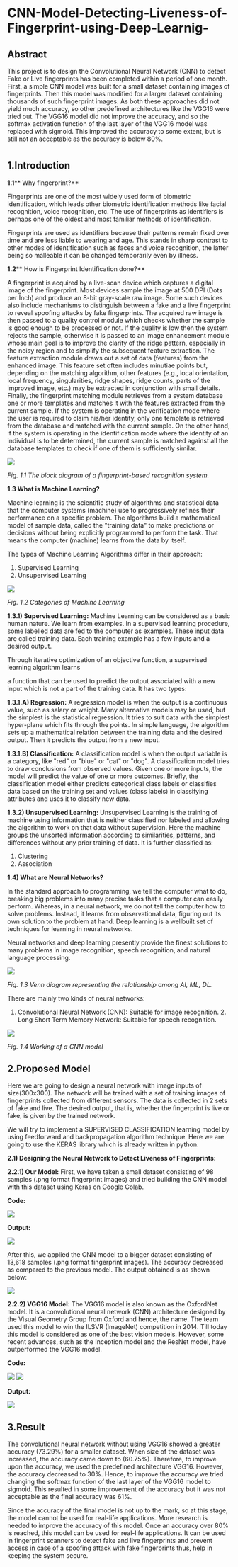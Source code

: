 # CNN-Model-Detecting-Liveness-of-Fingerprint-using-Deep-Learnig-
## Abstract

This project is to design the Convolutional Neural Network (CNN) to detect Fake or Live fingerprints has been completed within a period of one month. First, a simple CNN model was built for a small dataset containing images of fingerprints. Then this model was modified for a larger dataset containing thousands of such fingerprint images. As both these approaches did not yield much accuracy, so other predefined architectures like the VGG16 were tried out. The VGG16 model did not improve the accuracy, and so the softmax activation function of the last layer of the VGG16 model was replaced with sigmoid. This improved the accuracy to some extent, but is still not an acceptable as the accuracy is below 80%.

#

## 1.Introduction

**1.1**** Why fingerprint?**

Fingerprints are one of the most widely used form of biometric identification, which leads other biometric identification methods like facial recognition, voice recognition, etc. The use of fingerprints as identifiers is perhaps one of the oldest and most familiar methods of identification.

Fingerprints are used as identifiers because their patterns remain fixed over time and are less liable to wearing and age. This stands in sharp contrast to other modes of identification such as faces and voice recognition, the latter being so malleable it can be changed temporarily even by illness.

**1.2**** How is Fingerprint Identification done?**

A fingerprint is acquired by a live-scan device which captures a digital image of the fingerprint. Most devices sample the image at 500 DPI (Dots per Inch) and produce an 8-bit gray-scale raw image. Some such devices also include mechanisms to distinguish between a fake and a live fingerprint to reveal spoofing attacks by fake fingerprints. The acquired raw image is then passed to a quality control module which checks whether the sample is good enough to be processed or not. If the quality is low then the system rejects the sample, otherwise it is passed to an image enhancement module whose main goal is to improve the clarity of the ridge pattern, especially in the noisy region and to simplify the subsequent feature extraction. The feature extraction module draws out a set of data (features) from the enhanced image. This feature set often includes minutiae points but, depending on the matching algorithm, other features (e.g., local orientation, local frequency, singularities, ridge shapes, ridge counts, parts of the improved image, etc.) may be extracted in conjunction with small details. Finally, the fingerprint matching module retrieves from a system database one or more templates and matches it with the features extracted from the current sample. If the system is operating in the verification mode where the user is required to claim his/her identity, only one template is retrieved from the database and matched with the current sample. On the other hand, if the system is operating in the identification mode where the identity of an individual is to be determined, the current sample is matched against all the database templates to check if one of them is sufficiently similar.

![](images/1.jpg)

_Fig. 1.1 The block diagram of a fingerprint-based recognition system._

**1.3 What is Machine Learning?**

Machine learning is the scientific study of algorithms and statistical data that the computer systems (machine) use to progressively refines their performance on a specific problem. The algorithms build a mathematical model of sample data, called the &quot;training data&quot; to make predictions or decisions without being explicitly programmed to perform the task. That means the computer (machine) learns from the data by itself.

The types of Machine Learning Algorithms differ in their approach:

1. Supervised Learning
2. Unsupervised Learning

![](images/2.jpg)

_Fig. 1.2 Categories of Machine Learning_

**1.3.1) Supervised Learning:** Machine Learning can be considered as a basic human nature. We learn from examples. In a supervised learning procedure, some labelled data are fed to the computer as examples. These input data are called training data. Each training example has a few inputs and a desired output.

Through iterative optimization of an objective function, a supervised learning algorithm learns

a function that can be used to predict the output associated with a new input which is not a part of the training data. It has two types:

**1.3.1.A) Regression:** A regression model is when the output is a continuous value, such as salary or weight. Many alternative models may be used, but the simplest is the statistical regression. It tries to suit data with the simplest hyper-plane which fits through the points. In simple language, the algorithm sets up a mathematical relation between the training data and the desired output. Then it predicts the output from a new input.

**1.3.1.B) Classification:** A classification model is when the output variable is a category, like &quot;red&quot; or &quot;blue&quot; or &quot;cat&quot; or &quot;dog&quot;. A classification model tries to draw conclusions from observed values. Given one or more inputs, the model will predict the value of one or more outcomes. Briefly, the classification model either predicts categorical class labels or classifies data based on the training set and values (class labels) in classifying attributes and uses it to classify new data.

**1.3.2) Unsupervised Learning:** Unsupervised Learning is the training of machine using information that is neither classified nor labeled and allowing the algorithm to work on that data without supervision. Here the machine groups the unsorted information according to similarities, patterns, and differences without any prior training of data. It is further classified as:

1. Clustering
2. Association

**1.4) What are Neural Networks?**

In the standard approach to programming, we tell the computer what to do, breaking big problems into many precise tasks that a computer can easily perform. Whereas, in a neural network, we do not tell the computer how to solve problems. Instead, it learns from observational data, figuring out its own solution to the problem at hand. Deep learning is a wellbuilt set of techniques for learning in neural networks.

Neural networks and deep learning presently provide the finest solutions to many problems in image recognition, speech recognition, and natural language processing.

![](images/3.jpg)

_Fig. 1.3 Venn diagram representing the relationship among AI, ML, DL._

There are mainly two kinds of neural networks:

1. Convolutional Neural Network (CNN): Suitable for image recognition. 2. Long Short Term Memory Network: Suitable for speech recognition.

![](images/4.jpg)

_Fig. 1.4 Working of a CNN model_

## 2.Proposed Model

Here we are going to design a neural network with image inputs of size(300x300). The network will be trained with a set of training images of fingerprints collected from different sensors. The data is collected in 2 sets of fake and live. The desired output, that is, whether the fingerprint is live or fake, is given by the trained network.

We will try to implement a SUPERVISED CLASSIFICATION learning model by using feedforward and backpropagation algorithm technique. Here we are going to use the KERAS library which is already written in python.

**2.1) Designing the Neural Network to Detect Liveness of Fingerprints:**

**2.2.1) Our Model:** First, we have taken a small dataset consisting of 98 samples (.png format fingerprint images) and tried building the CNN model with this dataset using Keras on Google Colab.

**Code:**

![](images/81.jpg)

**Output:**

![](images/6.jpg)

After this, we applied the CNN model to a bigger dataset consisting of 13,618 samples (.png format fingerprint images). The accuracy decreased as compared to the previous model. The output obtained is as shown below:

![](images/7.jpg)

**2.2.2) VGG16 Model:** The VGG16 model is also known as the OxfordNet model. It is a convolutional neural network (CNN) architecture designed by the Visual Geometry Group from Oxford and hence, the name. The team used this model to win the ILSVR (ImageNet) competition in 2014. Till today this model is considered as one of the best vision models. However, some recent advances, such as the Inception model and the ResNet model, have outperformed the VGG16 model.

**Code:**

![](images/91.jpg)
![](images/101.jpg)

**Output:**

![](images/5.jpg)

## 3.Result

The convolutional neural network without using VGG16 showed a greater accuracy (73.29%) for a smaller dataset. When size of the dataset was increased, the accuracy came down to (60.75%). Therefore, to improve upon the accuracy, we used the predefined architecture VGG16. However, the accuracy decreased to 30%. Hence, to improve the accuracy we tried changing the softmax function of the last layer of the VGG16 model to sigmoid. This resulted in some improvement of the accuracy but it was not acceptable as the final accuracy was 61%.

Since the accuracy of the final model is not up to the mark, so at this stage, the model cannot be used for real-life applications. More research is needed to improve the accuracy of this model. Once an accuracy over 80% is reached, this model can be used for real-life applications. It can be used in fingerprint scanners to detect fake and live fingerprints and prevent access in case of a spoofing attack with fake fingerprints thus, help in keeping the system secure.
